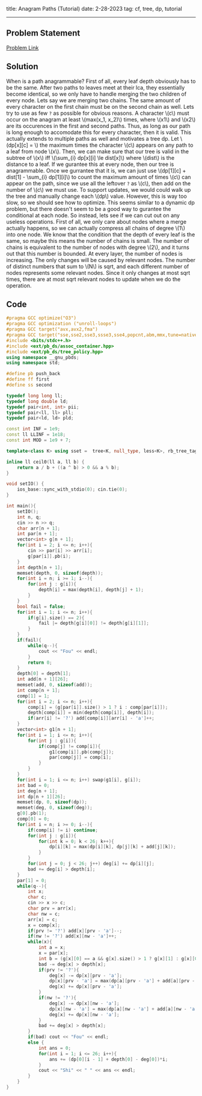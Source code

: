 title: Anagram Paths (Tutorial)
date: 2-28-2023
tag: cf, tree, dp, tutorial

---

## Problem Statement

[Problem Link](https://codeforces.com/problemset/problem/1168/D)

## Solution

When is a path anagrammable? First of all, every leaf depth obviously has to be the same. After two paths to leaves meet at their lca, they essentially become identical, so we only have to handle merging the two children of every node. Lets say we are merging two chains. The same amount of every character on the first chain must be on the second chain as well. Lets try to use as few `?` as possible for obvious reasons. A character \\(c\\) must occur on the anagram at least \\(max(x_1, x_2)\\) times, where \\(x1\\) and \\(x2\\) are its occurences in the first and second paths. Thus, as long as our path is long enough to accomodate this for every character, then it is valid. This actually extends to multiple paths as well and motivates a tree dp. Let \\(dp[x][c] = \\) the maximum times the character \\(c\\) appears on any path to a leaf from node \\(x\\). Then, we can make sure that our tree is valid in the subtree of \\(x\\) iff \\(\\sum_{i} dp[x][i] \\le dist[x]\\) where \\(dist\\) is the distance to a leaf. If we gurantee this at every node, then our tree is anagrammable. Once we gurrantee that it is, we can just use \\(dp[1][c] + dist[1] - \\sum_{i} dp[1][i]\\) to count the maximum amount of times \\(c\\) can appear on the path, since we use all the leftover `?` as \\(c\\), then add on the number of \\(c\\) we must use. To support updates, we would could walk up the tree and manually change each \\(dp\\) value. However, this is way too slow, so we should see how to optimize. This seems similar to a dynamic dp problem, but there doesn't seem to be a good way to gurantee the conditional at each node. So instead, lets see if we can cut out on any useless operations. First of all, we only care about nodes where a merge actually happens, so we can actually compress all chains of degree \\(1\\) into one node. We know that the condition that the depth of every leaf is the same, so maybe this means the number of chains is small. The number of chains is equivalent to the number of nodes with degree \\(2\\), and it turns out that this number is bounded. At every layer, the number of nodes is increasing. The only changes will be caused by relevant nodes. The number of distinct numbers that sum to \\(N\\) is sqrt, and each different number of nodes represents some relevant nodes. Since it only changes at most sqrt times, there are at most sqrt relevant nodes to update when we do the operation.

## Code

```c++
#pragma GCC optimize("O3")
#pragma GCC optimization ("unroll-loops")
#pragma GCC target("avx,avx2,fma")
#pragma GCC target("sse,sse2,sse3,ssse3,sse4,popcnt,abm,mmx,tune=native")
#include <bits/stdc++.h>
#include <ext/pb_ds/assoc_container.hpp>
#include <ext/pb_ds/tree_policy.hpp>
using namespace __gnu_pbds;
using namespace std;

#define pb push_back
#define ff first
#define ss second

typedef long long ll;
typedef long double ld;
typedef pair<int, int> pii;
typedef pair<ll, ll> pll;
typedef pair<ld, ld> pld;

const int INF = 1e9;
const ll LLINF = 1e18;
const int MOD = 1e9 + 7;

template<class K> using sset =  tree<K, null_type, less<K>, rb_tree_tag, tree_order_statistics_node_update>;

inline ll ceil0(ll a, ll b) {
    return a / b + ((a ^ b) > 0 && a % b);
}

void setIO() {
    ios_base::sync_with_stdio(0); cin.tie(0);
}

int main(){
    setIO();
    int n, q;
    cin >> n >> q;
    char arr[n + 1];
    int par[n + 1];
    vector<int> g[n + 1];
    for(int i = 2; i <= n; i++){
        cin >> par[i] >> arr[i];
        g[par[i]].pb(i);
    }
    int depth[n + 1];
    memset(depth, 0, sizeof(depth));
    for(int i = n; i >= 1; i--){
        for(int j : g[i]){
            depth[i] = max(depth[i], depth[j] + 1);
        }
    }
    bool fail = false;
    for(int i = 1; i <= n; i++){
        if(g[i].size() == 2){
            fail |= depth[g[i][0]] != depth[g[i][1]];
        }
    }
    if(fail){
        while(q--){
            cout << "Fou" << endl;
        }
        return 0;
    }
    depth[0] = depth[1];
    int add[n + 1][26];
    memset(add, 0, sizeof(add));
    int comp[n + 1];
    comp[1] = 1;
    for(int i = 2; i <= n; i++){
        comp[i] = (g[par[i]].size() > 1 ? i : comp[par[i]]);
        depth[comp[i]] = min(depth[comp[i]], depth[i]);
        if(arr[i] != '?') add[comp[i]][arr[i] - 'a']++;
    }
    vector<int> g1[n + 1];
    for(int i = 1; i <= n; i++){
        for(int j : g[i]){
            if(comp[j] != comp[i]){
                g1[comp[i]].pb(comp[j]);
                par[comp[j]] = comp[i];
            }
        }
    }
    for(int i = 1; i <= n; i++) swap(g1[i], g[i]);
    int bad = 0;
    int deg[n + 1];
    int dp[n + 1][26];
    memset(dp, 0, sizeof(dp));
    memset(deg, 0, sizeof(deg));
    g[0].pb(1);
    comp[0] = 0;
    for(int i = n; i >= 0; i--){
        if(comp[i] != i) continue;
        for(int j : g[i]){
            for(int k = 0; k < 26; k++){
                dp[i][k] = max(dp[i][k], dp[j][k] + add[j][k]);
            }
        }
        for(int j = 0; j < 26; j++) deg[i] += dp[i][j];
        bad += deg[i] > depth[i];
    }
    par[1] = 0;
    while(q--){
        int x;
        char c;
        cin >> x >> c;
        char prv = arr[x];
        char nw = c;
        arr[x] = c;
        x = comp[x];
        if(prv != '?') add[x][prv - 'a']--;
        if(nw != '?') add[x][nw - 'a']++;
        while(x){
            int a = x;
            x = par[x];
            int b = (g[x][0] == a && g[x].size() > 1 ? g[x][1] : g[x][0]);
            bad -= deg[x] > depth[x];
            if(prv != '?'){
                deg[x] -= dp[x][prv - 'a'];
                dp[x][prv - 'a'] = max(dp[a][prv - 'a'] + add[a][prv - 'a'], dp[b][prv - 'a'] + add[b][prv - 'a']);
                deg[x] += dp[x][prv - 'a'];
            }
            if(nw != '?'){
                deg[x] -= dp[x][nw - 'a'];
                dp[x][nw - 'a'] = max(dp[a][nw - 'a'] + add[a][nw - 'a'], dp[b][nw - 'a'] + add[b][nw - 'a']);
                deg[x] += dp[x][nw - 'a'];
            }
            bad += deg[x] > depth[x];
        }
        if(bad) cout << "Fou" << endl;
        else {
            int ans = 0;
            for(int i = 1; i <= 26; i++){
                ans += (dp[0][i - 1] + depth[0] - deg[0])*i;
            }
            cout << "Shi" << " " << ans << endl;
        }
    }
}
```